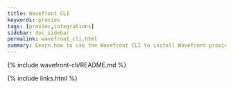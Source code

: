 ```yaml
---
title: Wavefront CLI
keywords: proxies
tags: [proxies,integrations]
sidebar: doc_sidebar
permalink: wavefront_cli.html
summary: Learn how to use the Wavefront CLI to install Wavefront proxies and collector agents and configure integrations.
---
```


{% include wavefront-cli/README.md %}

{% include links.html %}

